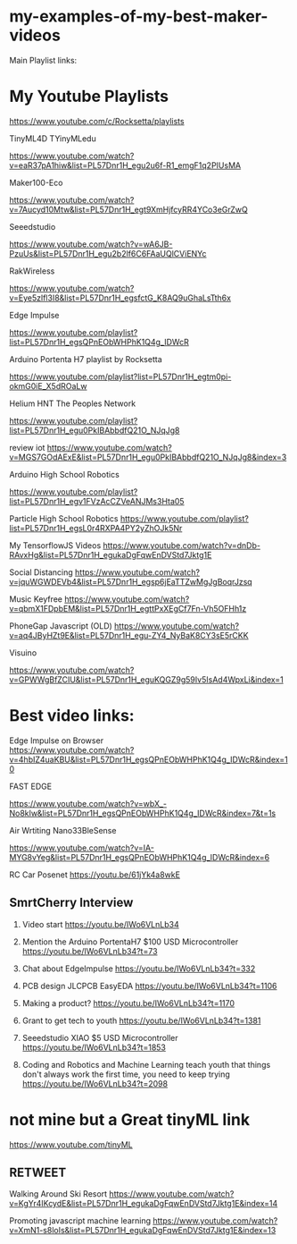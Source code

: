# my-examples-of-my-best-maker-videos


Main Playlist links:

# My Youtube Playlists

https://www.youtube.com/c/Rocksetta/playlists


TinyML4D TYinyMLedu

https://www.youtube.com/watch?v=eaR37pA1hiw&list=PL57Dnr1H_egu2u6f-R1_emgF1q2PIUsMA


Maker100-Eco

https://www.youtube.com/watch?v=7Aucyd10Mtw&list=PL57Dnr1H_egt9XmHjfcyRR4YCo3eGrZwQ

Seeedstudio

https://www.youtube.com/watch?v=wA6JB-PzuUs&list=PL57Dnr1H_egu2b2lf6C6FAaUQlCViENYc


RakWireless

https://www.youtube.com/watch?v=Eye5zlfl3I8&list=PL57Dnr1H_egsfctG_K8AQ9uGhaLsTth6x

Edge Impulse

https://www.youtube.com/playlist?list=PL57Dnr1H_egsQPnEObWHPhK1Q4g_IDWcR



Arduino Portenta H7 playlist by Rocksetta



https://www.youtube.com/playlist?list=PL57Dnr1H_egtm0pi-okmG0iE_X5dROaLw




Helium HNT The Peoples Network


https://www.youtube.com/playlist?list=PL57Dnr1H_egu0PkIBAbbdfQ21O_NJqJg8

review iot    https://www.youtube.com/watch?v=MGS7GOdAExE&list=PL57Dnr1H_egu0PkIBAbbdfQ21O_NJqJg8&index=3

Arduino High School Robotics

https://www.youtube.com/playlist?list=PL57Dnr1H_egv1FVzAcCZVeANJMs3Hta05


Particle High School Robotics
https://www.youtube.com/playlist?list=PL57Dnr1H_egsL0r4RXPA4PY2yZhOJk5Nr


My TensorflowJS Videos
https://www.youtube.com/watch?v=dnDb-RAvxHg&list=PL57Dnr1H_egukaDgFqwEnDVStd7Jktg1E


Social Distancing
https://www.youtube.com/watch?v=jquWGWDEVb4&list=PL57Dnr1H_egsp6jEaTTZwMgJgBoqrJzsq


Music Keyfree
https://www.youtube.com/watch?v=qbmX1FDpbEM&list=PL57Dnr1H_egttPxXEgCf7Fn-Vh5OFHh1z



PhoneGap Javascript (OLD)
https://www.youtube.com/watch?v=aq4JByHZt9E&list=PL57Dnr1H_egu-ZY4_NyBaK8CY3sE5rCKK



Visuino

https://www.youtube.com/watch?v=GPWWgBfZCIU&list=PL57Dnr1H_eguKQGZ9g59Iv5IsAd4WpxLi&index=1





# Best video links:
 
Edge Impulse on Browser  
https://www.youtube.com/watch?v=4hbIZ4uaKBU&list=PL57Dnr1H_egsQPnEObWHPhK1Q4g_IDWcR&index=10


FAST EDGE  

https://www.youtube.com/watch?v=wbX_-No8kIw&list=PL57Dnr1H_egsQPnEObWHPhK1Q4g_IDWcR&index=7&t=1s


Air Wrtiting Nano33BleSense

https://www.youtube.com/watch?v=IA-MYG8vYeg&list=PL57Dnr1H_egsQPnEObWHPhK1Q4g_IDWcR&index=6


RC Car Posenet
https://youtu.be/61jYk4a8wkE


## SmrtCherry Interview

1. Video start https://youtu.be/IWo6VLnLb34

2. Mention the Arduino PortentaH7 $100 USD Microcontroller https://youtu.be/IWo6VLnLb34?t=73

3. Chat about EdgeImpulse https://youtu.be/IWo6VLnLb34?t=332

4. PCB design JLCPCB EasyEDA  https://youtu.be/IWo6VLnLb34?t=1106

5. Making a product?  https://youtu.be/IWo6VLnLb34?t=1170 

6. Grant to get tech to youth  https://youtu.be/IWo6VLnLb34?t=1381     

7. Seeedstudio XIAO $5 USD Microcontroller  https://youtu.be/IWo6VLnLb34?t=1853

8. Coding and Robotics and Machine Learning teach youth that things don't always work the first time, you need to keep trying  https://youtu.be/IWo6VLnLb34?t=2098


# not mine but a Great tinyML link

https://www.youtube.com/tinyML







## RETWEET

Walking Around Ski Resort
https://www.youtube.com/watch?v=KgYr4IKcydE&list=PL57Dnr1H_egukaDgFqwEnDVStd7Jktg1E&index=14

Promoting javascript machine learning
https://www.youtube.com/watch?v=XmN1-s8loIs&list=PL57Dnr1H_egukaDgFqwEnDVStd7Jktg1E&index=13







